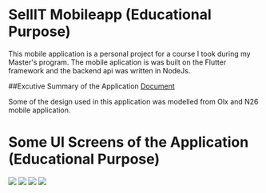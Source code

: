 # SellIT Mobileapp (Educational Purpose)
 This mobile application is a personal project for a course I took during my Master's program. The mobile aplication is was built on the Flutter framework and the backend api was written in NodeJs.

##Excutive Summary of the Application
[Document](https://docs.google.com/document/d/11pKeHCEFNEo_TIwEz3EjIrHNZ2mUv9N7jiiGhmZo47s/edit?usp=sharing)

Some of the design used in this application was modelled from Olx and N26 mobile application. 

# Some UI Screens of the Application (Educational Purpose)
![](ReadMeImages/image1.jpg) ![](ReadMeImages/image2.jpg) ![](ReadMeImages/image3.jpg) ![](ReadMeImages/image7.jpg) 


